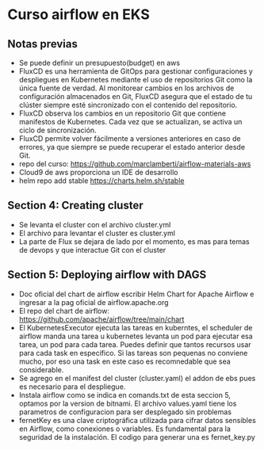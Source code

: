 # Curso airflow en EKS
## Notas previas
- Se puede definir un presupuesto(budget) en aws
- FluxCD es una herramienta de GitOps para gestionar configuraciones y despliegues en Kubernetes mediante el uso de repositorios Git como la única fuente de verdad. Al monitorear cambios en los archivos de configuración almacenados en Git, FluxCD asegura que el estado de tu clúster siempre esté sincronizado con el contenido del repositorio.
- FluxCD observa los cambios en un repositorio Git que contiene manifestos de Kubernetes. Cada vez que se actualizan, se activa un ciclo de sincronización.
- FluxCD permite volver fácilmente a versiones anteriores en caso de errores, ya que siempre se puede recuperar el estado anterior desde Git.
- repo del curso: https://github.com/marclamberti/airflow-materials-aws
- Cloud9 de aws proporciona un IDE de desarrollo
- helm repo add stable https://charts.helm.sh/stable
## Section 4: Creating cluster
- Se levanta el cluster con el archivo cluster.yml
- El archivo para levantar el cluster es cluster.yml
- La parte de Flux se dejara de lado por el momento, es mas para temas de devops y que interactue Git con el cluster
## Section 5: Deploying airflow with DAGS
- Doc oficial del chart de airflow escribir Helm Chart for Apache Airflow e ingresar a la pag oficial de airflow.apache.org
- El repo del chart de airflow: https://github.com/apache/airflow/tree/main/chart
- El KubernetesExecutor ejecuta las tareas en kuberntes, el scheduler de airflow manda una tarea u kubernetes levanta un pod para ejecutar esa tarea, un pod para cada tarea. Puedes definir que tantos recursos usar para cada task en especifico. Si las tareas son pequenas no conviene mucho, por eso una task en este caso es recomnedable que sea considerable.
- Se agrego en el manifest del cluster (cluster.yaml) el addon de ebs pues es necesario para el despliegue.
- Instala airflow como se indica en comands.txt de esta seccion 5, optamos por la version de bitnami. El archivo values.yaml tiene los parametros de configuracion para ser desplegado sin problemas
- fernetKey es una clave criptográfica utilizada para cifrar datos sensibles en Airflow, como conexiones o variables. Es fundamental para la seguridad de la instalación. El codigo para generar una es fernet_key.py

